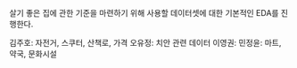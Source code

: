 살기 좋은 집에 관한 기준을 마련하기 위해 사용할 데이터셋에 대한 기본적인 EDA를 진행한다.


김주호: 자전거, 스쿠터, 산책로, 가격
오유정: 치안 관련 데이터
이영권: 
민정윤: 마트, 약국, 문화시설
